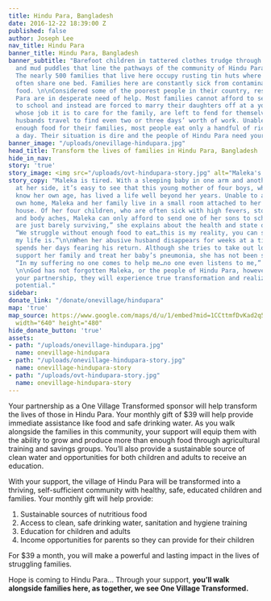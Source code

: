 ```yaml
---
title: Hindu Para, Bangladesh
date: 2016-12-22 18:39:00 Z
published: false
author: Joseph Lee
nav_title: Hindu Para
banner_title: Hindu Para, Bangladesh
banner_subtitle: "Barefoot children in tattered clothes trudge through piles of garbage
  and mud puddles that line the pathways of the community of Hindu Para in rural Bangladesh.
  The nearly 500 families that live here occupy rusting tin huts where up to six people
  often share one bed. Families here are constantly sick from contaminated water and
  food. \n\nConsidered some of the poorest people in their country, residents of Hindu
  Para are in desperate need of help. Most families cannot afford to send their children
  to school and instead are forced to marry their daughters off at a young age. Women,
  whose job it is to care for the family, are left to fend for themselves while their
  husbands travel to find even two or three days’ worth of work. Unable to provide
  enough food for their families, most people eat only a handful of rice and vegetables
  a day. Their situation is dire and the people of Hindu Para need your help."
banner_image: "/uploads/onevillage-hindupara.jpg"
head_title: Transform the lives of families in Hindu Para, Bangladesh
hide_in_nav: 
story: 'true'
story_image: <img src="/uploads/ovt-hindupara-story.jpg" alt="Maleka's Story" />
story_copy: "Maleka is tired. With a sleeping baby in one arm and another child pulling
  at her side, it’s easy to see that this young mother of four boys, who doesn’t even
  know her own age, has lived a life well beyond her years. Unable to afford their
  own home, Maleka and her family live in a small room attached to her father-in-law’s
  house. Of her four children, who are often sick with high fevers, stomach pains
  and body aches, Maleka can only afford to send one of her sons to school. \n\n“We
  are just barely surviving,” she explains about the health and state of her family,
  “We struggle without enough food to eat…this is my reality, you can see how difficult
  my life is.”\n\nWhen her abusive husband disappears for weeks at a time, Maleka
  spends her days fearing his return. Although she tries to take out loans to help
  support her family and treat her baby’s pneumonia, she has not been successful.
  “In my suffering no one comes to help me…no one even listens to me,” says Maleka.
  \n\nGod has not forgotten Maleka, or the people of Hindu Para, however. And with
  your partnership, they will experience true transformation and realize their full
  potential."
sidebar: 
donate_link: "/donate/onevillage/hindupara"
map: 'true'
map_source: https://www.google.com/maps/d/u/1/embed?mid=1CCttmfDvKad2q5eVdBexZmuv8GI"
  width="640" height="480"
hide_donate_button: 'true'
assets:
- path: "/uploads/onevillage-hindupara.jpg"
  name: onevillage-hindupara
- path: "/uploads/onevillage-hindupara-story.jpg"
  name: onevillage-hindupara-story
- path: "/uploads/ovt-hindupara-story.jpg"
  name: onevillage-hindupara-story
---
```


Your partnership as a One Village Transformed sponsor will help transform the lives of those in Hindu Para. Your monthly gift of $39 will help provide immediate assistance like food and safe drinking water. As you walk alongside the families in this community, your support will equip them with the ability to grow and produce more than enough food through agricultural training and savings groups. You’ll also provide a sustainable source of clean water and opportunities for both children and adults to receive an education.

With your support, the village of Hindu Para will be transformed into a thriving, self-sufficient community with healthy, safe, educated children and families. Your monthly gift will help provide:

1. Sustainable sources of nutritious food
2. Access to clean, safe drinking water, sanitation and hygiene training
3. Education for children and adults
4. Income opportunities for parents so they can provide for their children

For $39 a month, you will make a powerful and lasting impact in the lives of struggling families.

Hope is coming to Hindu Para... Through your support, **you’ll walk alongside families here, as together, we see One Village Transformed.**
